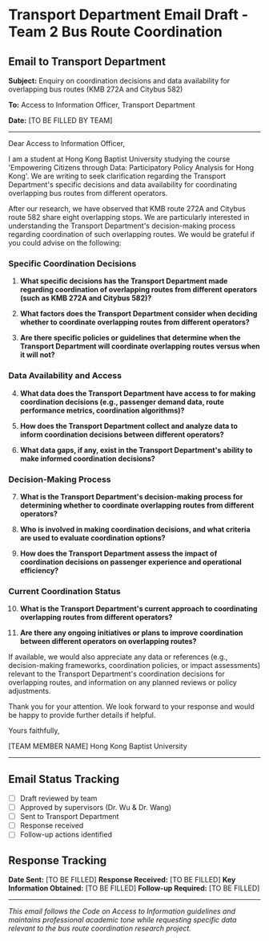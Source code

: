 # Transport Department Email Draft - Team 2 Bus Route Coordination

## Email to Transport Department

**Subject:** Enquiry on coordination decisions and data availability for overlapping bus routes (KMB 272A and Citybus 582)

**To:** Access to Information Officer, Transport Department

**Date:** [TO BE FILLED BY TEAM]

---

Dear Access to Information Officer,

I am a student at Hong Kong Baptist University studying the course 'Empowering Citizens through Data: Participatory Policy Analysis for Hong Kong'. We are writing to seek clarification regarding the Transport Department's specific decisions and data availability for coordinating overlapping bus routes from different operators.

After our research, we have observed that KMB route 272A and Citybus route 582 share eight overlapping stops. We are particularly interested in understanding the Transport Department's decision-making process regarding coordination of such overlapping routes. We would be grateful if you could advise on the following:

### Specific Coordination Decisions

1. **What specific decisions has the Transport Department made regarding coordination of overlapping routes from different operators (such as KMB 272A and Citybus 582)?**

2. **What factors does the Transport Department consider when deciding whether to coordinate overlapping routes from different operators?**

3. **Are there specific policies or guidelines that determine when the Transport Department will coordinate overlapping routes versus when it will not?**

### Data Availability and Access

4. **What data does the Transport Department have access to for making coordination decisions (e.g., passenger demand data, route performance metrics, coordination algorithms)?**

5. **How does the Transport Department collect and analyze data to inform coordination decisions between different operators?**

6. **What data gaps, if any, exist in the Transport Department's ability to make informed coordination decisions?**

### Decision-Making Process

7. **What is the Transport Department's decision-making process for determining whether to coordinate overlapping routes from different operators?**

8. **Who is involved in making coordination decisions, and what criteria are used to evaluate coordination options?**

9. **How does the Transport Department assess the impact of coordination decisions on passenger experience and operational efficiency?**

### Current Coordination Status

10. **What is the Transport Department's current approach to coordinating overlapping routes from different operators?**

11. **Are there any ongoing initiatives or plans to improve coordination between different operators on overlapping routes?**

If available, we would also appreciate any data or references (e.g., decision-making frameworks, coordination policies, or impact assessments) relevant to the Transport Department's coordination decisions for overlapping routes, and information on any planned reviews or policy adjustments.

Thank you for your attention. We look forward to your response and would be happy to provide further details if helpful.

Yours faithfully,

[TEAM MEMBER NAME]
Hong Kong Baptist University

---

## Email Status Tracking

- [ ] Draft reviewed by team
- [ ] Approved by supervisors (Dr. Wu & Dr. Wang)
- [ ] Sent to Transport Department
- [ ] Response received
- [ ] Follow-up actions identified

## Response Tracking

**Date Sent:** [TO BE FILLED]
**Response Received:** [TO BE FILLED]
**Key Information Obtained:** [TO BE FILLED]
**Follow-up Required:** [TO BE FILLED]

---

*This email follows the Code on Access to Information guidelines and maintains professional academic tone while requesting specific data relevant to the bus route coordination research project.*
